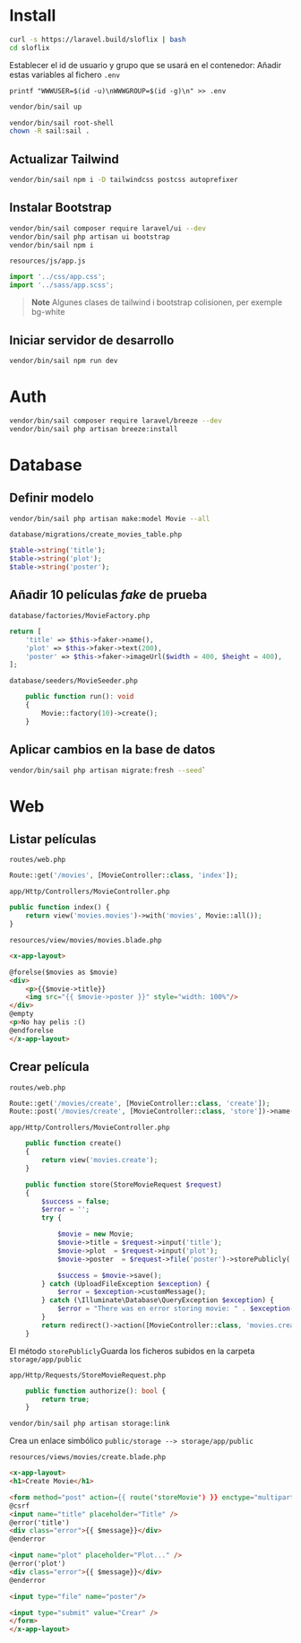 # Install
```bash
curl -s https://laravel.build/sloflix | bash
cd sloflix
```
Establecer el id de usuario y grupo que se usará en el contenedor:
Añadir estas variables al fichero `.env`
```
printf "WWWUSER=$(id -u)\nWWWGROUP=$(id -g)\n" >> .env
```

```bash
vendor/bin/sail up
```

```bash
vendor/bin/sail root-shell
chown -R sail:sail .
```


## Actualizar Tailwind
```bash
vendor/bin/sail npm i -D tailwindcss postcss autoprefixer
```

## Instalar Bootstrap
```bash
vendor/bin/sail composer require laravel/ui --dev
vendor/bin/sail php artisan ui bootstrap
vendor/bin/sail npm i
```

`resources/js/app.js`
```javascript
import '../css/app.css';
import '../sass/app.scss';
```

> **Note**
> Algunes clases de tailwind i bootstrap colisionen, per exemple bg-white

## Iniciar servidor de desarrollo
```bash
vendor/bin/sail npm run dev
```

# Auth

```bash
vendor/bin/sail composer require laravel/breeze --dev
vendor/bin/sail php artisan breeze:install

```

# Database

## Definir modelo
```bash
vendor/bin/sail php artisan make:model Movie --all
```` 

`database/migrations/create_movies_table.php`

```php
$table->string('title');
$table->string('plot');
$table->string('poster');
```

## Añadir 10 películas _fake_ de prueba
`database/factories/MovieFactory.php`
```php
return [
    'title' => $this->faker->name(),
    'plot' => $this->faker->text(200),
    'poster' => $this->faker->imageUrl($width = 400, $height = 400),
];
```

`database/seeders/MovieSeeder.php`
```php
    public function run(): void
    {
        Movie::factory(10)->create();
    }
```

## Aplicar cambios en la base de datos
```bash
vendor/bin/sail php artisan migrate:fresh --seed`
```

# Web 
## Listar películas

`routes/web.php`
```php
Route::get('/movies', [MovieController::class, 'index']);
```

`app/Http/Controllers/MovieController.php`

```php
public function index() {
    return view('movies.movies')->with('movies', Movie::all());
}
```

`resources/view/movies/movies.blade.php`
```html
<x-app-layout>

@forelse($movies as $movie)
<div>
    <p>{{$movie->title}}
    <img src="{{ $movie->poster }}" style="width: 100%"/>
</div>
@empty
<p>No hay pelis :()
@endforelse
</x-app-layout>
```

## Crear película

`routes/web.php`
```php
Route::get('/movies/create', [MovieController::class, 'create']);
Route::post('/movies/create', [MovieController::class, 'store'])->name('storeMovie');
```

`app/Http/Controllers/MovieController.php`

```php
    public function create()
    {
        return view('movies.create');
    }

    public function store(StoreMovieRequest $request)
    {
        $success = false;
        $error = '';
        try {

            $movie = new Movie;
            $movie->title = $request->input('title');
            $movie->plot  = $request->input('plot');
            $movie->poster  = $request->file('poster')->storePublicly('posters','public');   // falta el /storage en la URL

            $success = $movie->save();
        } catch (UploadFileException $exception) {
            $error = $exception->customMessage();
        } catch (\Illuminate\Database\QueryException $exception) {
            $error = "There was en error storing movie: " . $exception->getMessage();
        }
        return redirect()->action([MovieController::class, 'movies.create'], ['success' => $success])->withError($error);
    }
```

El método `storePublicly`Guarda los ficheros subidos en la carpeta `storage/app/public`

`app/Http/Requests/StoreMovieRequest.php`
```php
    public function authorize(): bool {
        return true;
    }
```

```bash
vendor/bin/sail php artisan storage:link
```

Crea un enlace simbólico `public/storage --> storage/app/public`

`resources/views/movies/create.blade.php`

```html
<x-app-layout>
<h1>Create Movie</h1>

<form method="post" action={{ route('storeMovie') }} enctype="multipart/form-data">
@csrf
<input name="title" placeholder="Title" />
@error('title')
<div class="error">{{ $message}}</div>
@enderror

<input name="plot" placeholder="Plot..." />
@error('plot')
<div class="error">{{ $message}}</div>
@enderror

<input type="file" name="poster"/>

<input type="submit" value="Crear" />
</form>
</x-app-layout>
```

